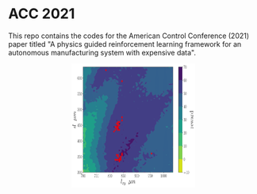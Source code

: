 # ACC 2021
This repo contains the codes for the American Control Conference (2021) paper titled "A physics guided reinforcement learning framework for an autonomous manufacturing system with expensive data". 

<p align="center">
    <img src="figures/optAllAgent_100.png" width="250" height="250"/> 
</p>